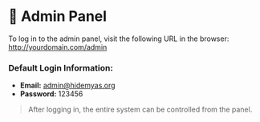# 🔑 Admin Panel

To log in to the admin panel, visit the following URL in the browser:
http://yourdomain.com/admin

### Default Login Information:
- **Email:** admin@hidemyas.org
- **Password:** 123456

> After logging in, the entire system can be controlled from the panel.
